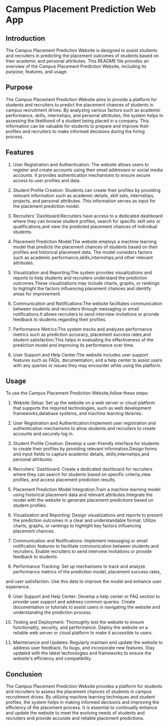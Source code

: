 # Campus Placement Prediction Web App

## Introduction
The Campus Placement Prediction Website is designed to assist students and recruiters in predicting the placement outcomes of students based on their academic and personal attributes. This README file provides an overview of the Campus Placement Prediction Website, including its purpose, features, and usage.

## Purpose
The Campus Placement Prediction Website aims to provide a platform for students and recruiters to predict the placement chances of students in campus recruitment drives. By analyzing various factors such as academic performance, skills, internships, and personal attributes, the system helps in assessing the likelihood of a student being placed in a company. This information can be valuable for students to prepare and improve their profiles and recruiters to make informed decisions during the hiring process.

## Features
1. User Registration and Authentication: The website allows users to register and create accounts using their email addresses or social media accounts. It provides authentication mechanisms to ensure secure access to user profiles and data.

2. Student Profile Creation: Students can create their profiles by providing relevant information such as academic details, skill sets, internships, projects, and personal attributes. This information serves as input for the placement prediction model.

3. Recruiters' Dashboard:Recruiters have access to a dedicated dashboard where they can browse student profiles, search for specific skill sets or qualifications,and view the predicted placement chances of individual students.

4. Placement Prediction Model:The website employs a machine learning model that predicts the placement chances of students based on their profiles and historical placement data. The model considers factors such as academic performance,skills,internships,and other relevant attributes.

5. Visualization and Reporting:The system provides visualizations and reports to help students and recruiters understand the prediction outcomes.These visualizations may include charts, graphs, or rankings to highlight the factors influencing placement chances and identify areas for improvement.

6. Communication and Notifications:The website facilitates communication between students and recruiters through messaging or email notifications.It allows recruiters to send interview invitations or provide feedback to students regarding their profiles.

7. Performance Metrics:The system tracks and analyzes performance metrics such as prediction accuracy, placement success rates,and student satisfaction.This helps in evaluating the effectiveness of the prediction model and improving its performance over time.

8. User Support and Help Center:The website includes user support features such as FAQs, documentation, and a help center to assist users with any queries or issues they may encounter while using the platform.

## Usage
To use the Campus Placement Prediction Website,follow these steps:

1. Website Setup: Set up the website on a web server or cloud platform that supports the required technologies, such as web development frameworks,database systems, and machine learning libraries.

2. User Registration and Authentication:Implement user registration and authentication mechanisms to allow students and recruiters to create accounts and securely log in.

3. Student Profile Creation: Develop a user-friendly interface for students to create their profiles by providing relevant information.Design forms and input fields to capture academic details, skills,internships,and personal attributes.

4. Recruiters' Dashboard: Create a dedicated dashboard for recruiters where they can search for students based on specific criteria,view profiles, and access placement prediction results.

5. Placement Prediction Model Integration:Train a machine learning model using historical placement data and relevant attributes.Integrate the model with the website to generate placement predictions based on student profiles.

6. Visualization and Reporting: Design visualizations and reports to present the prediction outcomes in a clear and understandable format. Utilize charts, graphs, or rankings to highlight key factors influencing placement chances.

7. Communication and Notifications: Implement messaging or email notification features to facilitate communication between students and recruiters. Enable recruiters to send interview invitations or provide feedback to students.

8. Performance Tracking: Set up mechanisms to track and analyze performance metrics of the prediction model, placement success rates,

 and user satisfaction. Use this data to improve the model and enhance user experience.

9. User Support and Help Center: Develop a help center or FAQ section to provide user support and address common queries. Create documentation or tutorials to assist users in navigating the website and understanding the prediction process.

10. Testing and Deployment: Thoroughly test the website to ensure functionality, security, and performance. Deploy the website on a reliable web server or cloud platform to make it accessible to users.

11. Maintenance and Updates: Regularly maintain and update the website to address user feedback, fix bugs, and incorporate new features. Stay updated with the latest technologies and frameworks to ensure the website's efficiency and compatibility.

## Conclusion
The Campus Placement Prediction Website provides a platform for students and recruiters to assess the placement chances of students in campus recruitment drives. By utilizing machine learning techniques and student profiles, the system helps in making informed decisions and improving the efficiency of the placement process. It is essential to continually enhance and update the website to meet the evolving needs of students and recruiters and provide accurate and reliable placement predictions.
